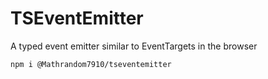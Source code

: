 # TSEventEmitter

A typed event emitter similar to EventTargets in the browser

`npm i @Mathrandom7910/tseventemitter`